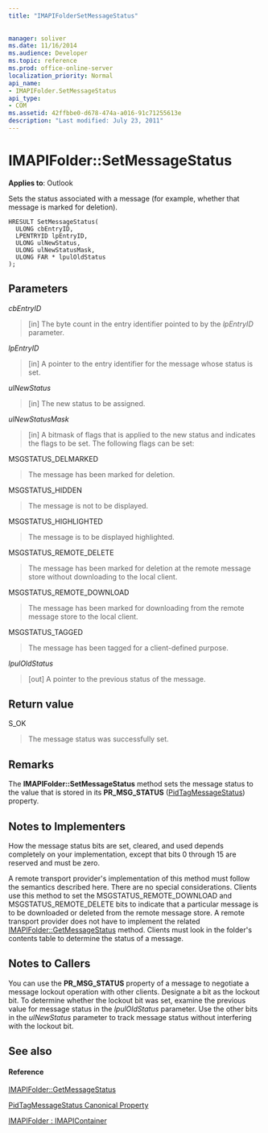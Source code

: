 ```yaml
---
title: "IMAPIFolderSetMessageStatus"
 
 
manager: soliver
ms.date: 11/16/2014
ms.audience: Developer
ms.topic: reference
ms.prod: office-online-server
localization_priority: Normal
api_name:
- IMAPIFolder.SetMessageStatus
api_type:
- COM
ms.assetid: 42ffbbe0-d678-474a-a016-91c71255613e
description: "Last modified: July 23, 2011"
---
```


# IMAPIFolder::SetMessageStatus

  
  
**Applies to**: Outlook 
  
Sets the status associated with a message (for example, whether that message is marked for deletion).
  
```
HRESULT SetMessageStatus(
  ULONG cbEntryID,
  LPENTRYID lpEntryID,
  ULONG ulNewStatus,
  ULONG ulNewStatusMask,
  ULONG FAR * lpulOldStatus
);
```

## Parameters

 _cbEntryID_
  
> [in] The byte count in the entry identifier pointed to by the  _lpEntryID_ parameter. 
    
 _lpEntryID_
  
> [in] A pointer to the entry identifier for the message whose status is set.
    
 _ulNewStatus_
  
> [in] The new status to be assigned. 
    
 _ulNewStatusMask_
  
> [in] A bitmask of flags that is applied to the new status and indicates the flags to be set. The following flags can be set:
    
MSGSTATUS_DELMARKED 
  
> The message has been marked for deletion.
    
MSGSTATUS_HIDDEN 
  
> The message is not to be displayed.
    
MSGSTATUS_HIGHLIGHTED 
  
> The message is to be displayed highlighted.
    
MSGSTATUS_REMOTE_DELETE 
  
> The message has been marked for deletion at the remote message store without downloading to the local client.
    
MSGSTATUS_REMOTE_DOWNLOAD 
  
> The message has been marked for downloading from the remote message store to the local client.
    
MSGSTATUS_TAGGED 
  
> The message has been tagged for a client-defined purpose.
    
 _lpulOldStatus_
  
> [out] A pointer to the previous status of the message.
    
## Return value

S_OK 
  
> The message status was successfully set.
    
## Remarks

The **IMAPIFolder::SetMessageStatus** method sets the message status to the value that is stored in its **PR_MSG_STATUS** ([PidTagMessageStatus](pidtagmessagestatus-canonical-property.md)) property. 
  
## Notes to Implementers

How the message status bits are set, cleared, and used depends completely on your implementation, except that bits 0 through 15 are reserved and must be zero. 
  
A remote transport provider's implementation of this method must follow the semantics described here. There are no special considerations. Clients use this method to set the MSGSTATUS_REMOTE_DOWNLOAD and MSGSTATUS_REMOTE_DELETE bits to indicate that a particular message is to be downloaded or deleted from the remote message store. A remote transport provider does not have to implement the related [IMAPIFolder::GetMessageStatus](imapifolder-getmessagestatus.md) method. Clients must look in the folder's contents table to determine the status of a message. 
  
## Notes to Callers

You can use the **PR_MSG_STATUS** property of a message to negotiate a message lockout operation with other clients. Designate a bit as the lockout bit. To determine whether the lockout bit was set, examine the previous value for message status in the  _lpulOldStatus_ parameter. Use the other bits in the  _ulNewStatus_ parameter to track message status without interfering with the lockout bit. 
  
## See also

#### Reference

[IMAPIFolder::GetMessageStatus](imapifolder-getmessagestatus.md)
  
[PidTagMessageStatus Canonical Property](pidtagmessagestatus-canonical-property.md)
  
[IMAPIFolder : IMAPIContainer](imapifolderimapicontainer.md)

